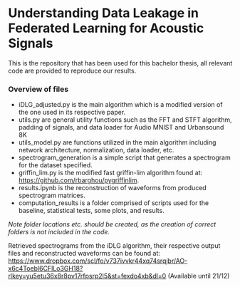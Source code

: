 # Understanding Data Leakage in Federated Learning for Acoustic Signals
This is the repository that has been used for this bachelor thesis, all relevant code are provided to reproduce our results.

### Overview of files
* iDLG_adjusted.py is the main algorithm which is a modified version of the one used in its respective paper.
* utils.py are general utility functions such as the FFT and STFT algorithm, padding of signals, and data loader for Audio MNIST and Urbansound 8K
* utils_model.py are functions utilized in the main algorithm including network architecture, normalization, data loader, etc.
* spectrogram_generation is a simple script that generates a spectrogram for the dataset specified.
* griffin_lim.py is the modified fast griffin-lim algorithm found at: https://github.com/rbarghou/pygriffinlim.
* results.ipynb is the reconstruction of waveforms from produced spectrogram matrices.
* computation_results is a folder comprised of scripts used for the baseline, statistical tests, some plots, and results.

*Note folder locations etc. should be created, as the creation of correct folders is not included in the code.* 

Retrieved spectrograms from the iDLG algorithm, their respective output files and reconstructed waveforms can be found at: https://www.dropbox.com/scl/fo/v737ivvkr44xq74srqjbr/AO-x6c4Toebl6CFlLo3GH18?rlkey=yu5etu36x8r8pv17rfpsrp2l5&st=fexdo4xb&dl=0 (Available until 21/12)  
